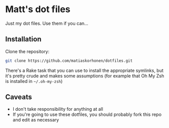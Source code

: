 # Matt's dot files

Just my dot files. Use them if you can...

## Installation

Clone the repository:

```sh
git clone https://github.com/matiaskorhonen/dotfiles.git
```

There's a Rake task that you can use to install the appropriate symlinks, but
it's pretty crude and makes some assumptions (for example that Oh My Zsh is
installed in `~/.oh-my-zsh`)

## Caveats

* I don't take responsibility for anything at all
* If you're going to use these dotfiles, you should probably fork this repo and edit as necessary
